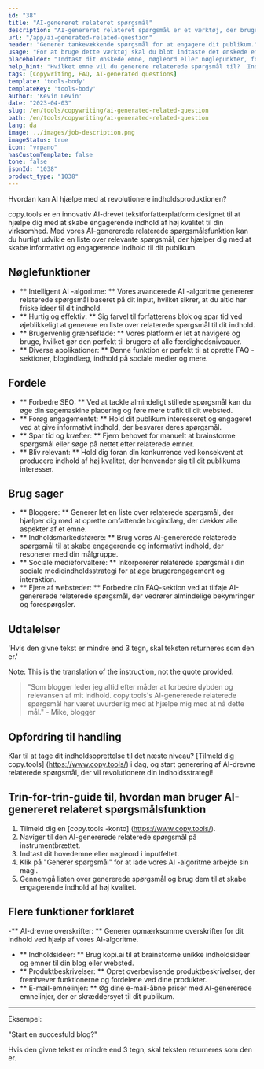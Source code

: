 ```yaml
---
id: "38"
title: "AI-genereret relateret spørgsmål"
description: "AI-genereret relateret spørgsmål er et værktøj, der bruger kunstig intelligens til automatisk at skabe relevante og engagerende spørgsmål baseret på et givet emne eller nøgleord.  Dette værktøj er perfekt til at generere FAQ -sektioner, diskussionsfora, indhold på sociale medier og mere, hvilket sikrer, at du adresserer de vigtigste bekymringer for din målgruppe."
url: "/app/ai-generated-related-question"
header: "Generer tankevækkende spørgsmål for at engagere dit publikum."
usage: "For at bruge dette værktøj skal du blot indtaste det ønskede emne, nøgleord eller nøglepunkter.  Vores AI genererer derefter et sæt veludviklede, relevante og engagerende spørgsmål baseret på dit input."
placeholder: "Indtast dit ønskede emne, nøgleord eller nøglepunkter, for eksempel: \ n \ ntopic: Social Media Marketing \ Nkeywords: Facebook, Instagram, Twitter, LinkedIn \ N \ n"
help_hint: "Hvilket emne vil du generere relaterede spørgsmål til?  Indtast nogle nøgleord relateret til emnet, og vi opretter en liste over engagerende spørgsmål baseret på dit input.  Det anbefales at give et specifikt fokus eller aspekt, du vil have, at de spørgsmål skal adresseres." 
tags: [Copywriting, FAQ, AI-generated questions]
template: 'tools-body'
templateKey: 'tools-body'
author: 'Kevin Levin'
date: "2023-04-03"
slug: /en/tools/copywriting/ai-generated-related-question
path: /en/tools/copywriting/ai-generated-related-question
lang: da
image: ../images/job-description.png
imageStatus: true
icon: "vrpano"
hasCustomTemplate: false
tone: false
jsonId: "1038"
product_type: "1038"
---
```

Hvordan kan AI hjælpe med at revolutionere indholdsproduktionen?

copy.tools er en innovativ AI-drevet tekstforfatterplatform designet til at hjælpe dig med at skabe engagerende indhold af høj kvalitet til din virksomhed.  Med vores AI-genererede relaterede spørgsmålsfunktion kan du hurtigt udvikle en liste over relevante spørgsmål, der hjælper dig med at skabe informativt og engagerende indhold til dit publikum.

## Nøglefunktioner

- ** Intelligent AI -algoritme: ** Vores avancerede AI -algoritme genererer relaterede spørgsmål baseret på dit input, hvilket sikrer, at du altid har friske ideer til dit indhold.
 - ** Hurtig og effektiv: ** Sig farvel til forfatterens blok og spar tid ved øjeblikkeligt at generere en liste over relaterede spørgsmål til dit indhold.
 - ** Brugervenlig grænseflade: ** Vores platform er let at navigere og bruge, hvilket gør den perfekt til brugere af alle færdighedsniveauer.
 - ** Diverse applikationer: ** Denne funktion er perfekt til at oprette FAQ -sektioner, blogindlæg, indhold på sociale medier og mere.

## Fordele

- ** Forbedre SEO: ** Ved at tackle almindeligt stillede spørgsmål kan du øge din søgemaskine placering og føre mere trafik til dit websted.
 - ** Forøg engagementet: ** Hold dit publikum interesseret og engageret ved at give informativt indhold, der besvarer deres spørgsmål.
 - ** Spar tid og kræfter: ** Fjern behovet for manuelt at brainstorme spørgsmål eller søge på nettet efter relaterede emner.
 - ** Bliv relevant: ** Hold dig foran din konkurrence ved konsekvent at producere indhold af høj kvalitet, der henvender sig til dit publikums interesser.

## Brug sager

- ** Bloggere: ** Generer let en liste over relaterede spørgsmål, der hjælper dig med at oprette omfattende blogindlæg, der dækker alle aspekter af et emne.
 - ** Indholdsmarkedsførere: ** Brug vores AI-genererede relaterede spørgsmål til at skabe engagerende og informativt indhold, der resonerer med din målgruppe.
 - ** Sociale medieforvaltere: ** Inkorporerer relaterede spørgsmål i din sociale medieindholdsstrategi for at øge brugerengagement og interaktion.
 - ** Ejere af websteder: ** Forbedre din FAQ-sektion ved at tilføje AI-genererede relaterede spørgsmål, der vedrører almindelige bekymringer og forespørgsler.

## Udtalelser

'Hvis den givne tekst er mindre end 3 tegn, skal teksten returneres som den er.' 

Note: This is the translation of the instruction, not the quote provided.

> "Som blogger leder jeg altid efter måder at forbedre dybden og relevansen af ​​mit indhold. copy.tools's AI-genererede relaterede spørgsmål har været uvurderlig med at hjælpe mig med at nå dette mål."  - Mike, blogger

## Opfordring til handling

Klar til at tage dit indholdsoprettelse til det næste niveau?  [Tilmeld dig copy.tools] (https://www.copy.tools/) i dag, og start generering af AI-drevne relaterede spørgsmål, der vil revolutionere din indholdsstrategi!

## Trin-for-trin-guide til, hvordan man bruger AI-genereret relateret spørgsmålsfunktion

1. Tilmeld dig en [copy.tools -konto] (https://www.copy.tools/).
 2. Naviger til den AI-genererede relaterede spørgsmål på instrumentbrættet.
 3. Indtast dit hovedemne eller nøgleord i inputfeltet.
 4. Klik på "Generer spørgsmål" for at lade vores AI -algoritme arbejde sin magi.
 5. Gennemgå listen over genererede spørgsmål og brug dem til at skabe engagerende indhold af høj kvalitet.

## Flere funktioner forklaret

-** AI-drevne overskrifter: ** Generer opmærksomme overskrifter for dit indhold ved hjælp af vores AI-algoritme.
 - ** Indholdsideer: ** Brug kopi.ai til at brainstorme unikke indholdsideer og emner til din blog eller websted.
 - ** Produktbeskrivelser: ** Opret overbevisende produktbeskrivelser, der fremhæver funktionerne og fordelene ved dine produkter.
 - ** E-mail-emnelinjer: ** Øg dine e-mail-åbne priser med AI-genererede emnelinjer, der er skræddersyet til dit publikum.

---

Eksempel:

"Start en succesfuld blog?"

Hvis den givne tekst er mindre end 3 tegn, skal teksten returneres som den er.

